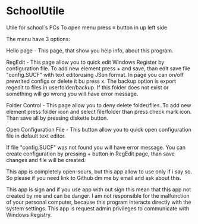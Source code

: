 # SchoolUtile
 Utile for school`s PCs
 To open menu press ≡ button in up left side
 
 The menu have 3 options: 
 
 Hello page - This page, that show you help info, about this program.
 
 RegEdit - This page allow you to quick edit Windows Register by configuration file. To add new element press + and save, than edit save file "config.SUCF" with text editorusing JSon format. 
 In page you can on/off prewrited configs or delete it bu press x.
 The backup option is export regedit to files in userfolder/backup. If this folder does not exist or something  will go wrong you will have error message.
 
 Folder Control - This page allow you to deny delete folder/files. To add new element press folder icon and select file/folder than press
 check mark icon. Than save all by pressing diskette button.
 
 Open Configuration File - This button allow you to quick open configuration file in default text editor.
 
 If file "config.SUCF" was not found you will have error message. You can create configuration by pressing + button in RegEdit page, than save
 changes and file will be created.
 
 This app is completely open-sours, but this app allow to use only if i say so. So please if you need link to Github dm me by email and ask about this.
 
 This app is sign and if you use app with out sign this mean that this app not created by me and can be danger. 
 I am not responsible for the malfunction of your personal computer, because this program interacts directly with the system settings.
 This app is request admin privileges to communicate with Windows Registry.
